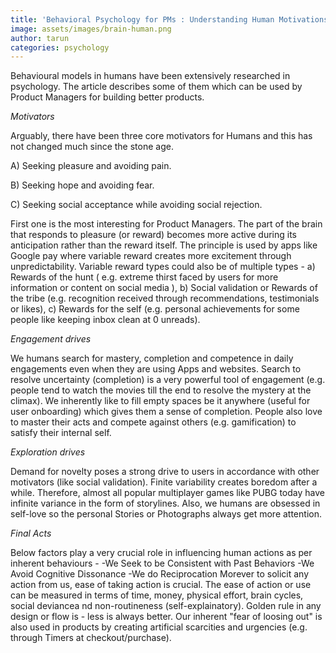 ```yaml
---
title: 'Behavioral Psychology for PMs : Understanding Human Motivations and Inner-Drives'
image: assets/images/brain-human.png
author: tarun
categories: psychology
---
```


Behavioural models in humans have been extensively researched in psychology. The article describes some of them which can be used by Product Managers for building better products. 

*Motivators*

Arguably, there have been three core motivators for Humans and this has not changed much since the stone age. 

A) Seeking pleasure and avoiding pain.

B) Seeking hope and avoiding fear.

C) Seeking social acceptance while avoiding social rejection.

First one is the most interesting for Product Managers. The part of the brain that responds to pleasure (or reward) becomes more active during its anticipation rather than the reward itself. The principle is used by apps like Google pay where variable reward creates more excitement through unpredictability.
Variable reward types could also be of multiple types - a) Rewards of the hunt ( e.g. extreme thirst faced by users for more information or content on social media ), b) Social validation or Rewards of the tribe (e.g. recognition received through recommendations, testimonials or likes), c) Rewards for the self (e.g. personal achievements for some people like keeping inbox clean at 0 unreads).

*Engagement drives*

We humans search for mastery, completion and competence in daily engagements even when they are using Apps and websites. Search to resolve uncertainty (completion) is a very powerful tool of engagement (e.g. people  tend to watch the movies till the end to resolve the mystery at the climax). We inherently like to fill empty spaces be it anywhere (useful for user onboarding) which gives them a sense of completion. People also love to master their acts and compete against others (e.g. gamification) to satisfy their internal self. 

*Exploration drives*

Demand for novelty poses a strong drive to users in accordance with other motivators (like social validation). Finite variability creates boredom after a while. Therefore, almost all popular multiplayer games like PUBG today have infinite variance in the form of storylines. Also, we humans are obsessed in self-love so the personal Stories or Photographs always get more attention.

*Final Acts*

Below factors play a very crucial role in influencing human actions as per inherent behaviours -
-We Seek to be Consistent with  Past Behaviors
-We Avoid Cognitive Dissonance
-We do Reciprocation
Morever to solicit any action from us, ease of taking action is crucial. The ease of action or use can be measured in terms of time, money, physical effort, brain cycles, social deviancea nd non-routineness (self-explainatory). Golden rule in any design or flow is - less is always better. Our inherent "fear of loosing out" is also used in products by creating artificial scarcities and urgencies (e.g. through Timers at checkout/purchase).